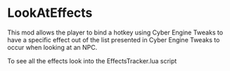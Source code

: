 # LookAtEffects
This mod allows the player to bind a hotkey using Cyber Engine Tweaks to have a specific effect out of the list presented in Cyber Engine Tweaks to occur when looking at an NPC.

To see all the effects look into the EffectsTracker.lua script